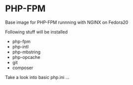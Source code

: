 # PHP-FPM

Base image for PHP-FPM runnning with NGINX on Fedora20

Following stuff will be installed

* php-fpm
* php-intl
* php-mbstring
* php-opcache
* git
* composer

Take a look into basic php.ini ...